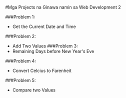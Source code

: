 #Mga Projects na Ginawa namin sa Web Development 2

###Problem 1:
 - Get the Current Date and Time
 
###Problem 2:
  - Add Two Values
###Problem 3:
  - Remaining Days before New Year's Eve
 
###Problem 4:
  - Convert Celcius to Farenheit

###Problem 5:
  - Compare two Values
